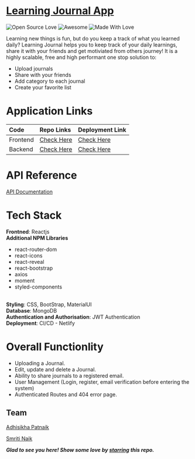 # [Learning Journal App](https://learning-journal-app.netlify.app/)
![Open Source Love](https://badges.frapsoft.com/os/v2/open-source.svg?v=103)
![Awesome](https://cdn.rawgit.com/sindresorhus/awesome/d7305f38d29fed78fa85652e3a63e154dd8e8829/media/badge.svg)
![Made With Love](https://img.shields.io/badge/Made%20With-Love-orange.svg)

Learning new things is fun, but do you keep a track of what you learned daily? Learning Journal helps you to keep track of your daily learnings, share it with your friends and get motiviated from others journey!
It is a highly scalable, free and high performant one stop solution to:
- Upload journals 
- Share with your friends 
- Add category to each journal
- Create your favorite list 

# Application Links
|Code| Repo Links |Deployment Link
| :-------- | :------- | :----|
| Frontend| [Check Here](https://github.com/adhi-2311/learning-journal-frontend)|[Check Here](https://learning-journal-app.netlify.app/)|
| Backend| [Check Here](https://github.com/adhi-2311/learning-journal-backend)|[Check Here](https://learning-journal-backend.herokuapp.com/)|

# API Reference
 [API Documentation](https://github.com/adhi-2311/learning-journal-backend/blob/main/API_DOCS.md)
# Tech Stack

<b>Frontned</b>: Reactjs
<br>
<b>Additional NPM Libraries</b>
  - react-router-dom
  - react-icons
  - react-reveal
  - react-bootstrap
  - axios
  - moment
  - styled-components
<br>
<b>Styling</b>: CSS, BootStrap, MaterialUI
<br>
<b>Database</b>: MongoDB
<br>
<b>Authentication and Authorisation</b>: JWT Authentication
<br>
<b>Deployment</b>: CI/CD - Netlify

# Overall Functionlity
- Uploading a Journal. 
- Edit, update and delete a Journal.
- Ability to share journals to a registered email. 
- User Management (Login, register, email verification before entering the system) 
- Authenticated Routes and 404 error page.

## Team

[Adhisikha Patnaik](https://github.com/adhi-2311)

[Smriti Naik](https://github.com/shruti1421)


***Glad to see you here! Show some love by [starring](https://github.com/shruti1421/learning-journal-frontend) this repo.***

